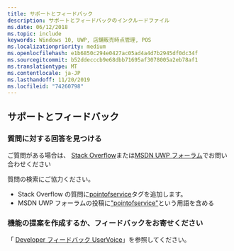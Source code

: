 ```yaml
---
title: サポートとフィードバック
description: サポートとフィードバックのインクルードファイル
ms.date: 06/12/2018
ms.topic: include
keywords: Windows 10, UWP, 店舗販売時点管理, POS
ms.localizationpriority: medium
ms.openlocfilehash: e1b6850c294e0427ac05ad4a4d7b2945df0dc34f
ms.sourcegitcommit: b52ddecccb9e68dbb71695af3078005a2eb78af1
ms.translationtype: MT
ms.contentlocale: ja-JP
ms.lasthandoff: 11/20/2019
ms.locfileid: "74260798"
---
```

## <a name="support-and-feedback"></a>サポートとフィードバック

### <a name="find-answers-to-your-questions"></a>質問に対する回答を見つける

ご質問がある場合は、 [Stack Overflow](https://stackoverflow.com/questions/tagged/pointofservice)または[MSDN UWP フォーラム](https://social.msdn.microsoft.com/Forums/en-US/home?forum=wpdevelop&filter=alltypes&sort=relevancedesc&searchTerm=%5Bpointofservice%5D)でお問い合わせください

質問の検索にご協力ください。
- Stack Overflow の質問に[pointofservice](https://stackoverflow.com/questions/tagged/pointofservice)タグを追加します。 
- MSDN UWP フォーラムの投稿に["pointofservice"](https://social.msdn.microsoft.com/Forums/en-US/home?forum=wpdevelop&filter=alltypes&sort=relevancedesc&searchTerm=%5Bpointofservice%5D)という用語を含める

### <a name="make-feature-suggestions-or-give-feedback"></a>機能の提案を作成するか、フィードバックをお寄せください
「 [Developer フィードバック UserVoice](https://wpdev.uservoice.com/forums/110705-universal-windows-platform?category_id=202594)」を参照してください。